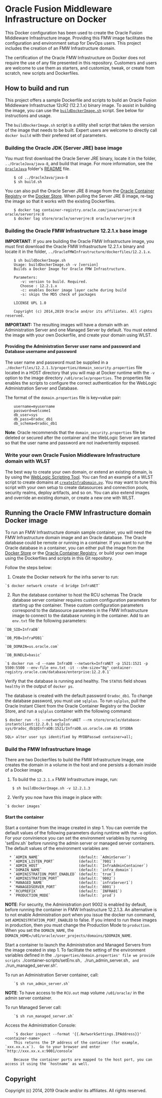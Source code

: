 Oracle Fusion Middleware Infrastructure on Docker
=================================================
This Docker configuration has been used to create the Oracle Fusion Middleware Infrastructure image. Providing this FMW image facilitates the configuration and environment setup for DevOps users. This project includes the creation of an  FMW Infrastructure domain.

The certification of the Oracle FMW Infrastructure on Docker does not require the use of any file presented in this repository. Customers and users are welcome to use them as starters, and customize, tweak, or create from scratch, new scripts and Dockerfiles.

## How to build and run
This project offers a sample Dockerfile and scripts to build an Oracle Fusion Middleware Infrastructue 12cR2 (12.2.1.x) binary image. To assist in building the image, you can use the [`buildDockerImage.sh`](dockerfiles/buildDockerImage.sh) script. See below for instructions and usage.

The `buildDockerImage.sh` script is a utility shell script that takes the version of the image that needs to be built. Expert users are welcome to directly call `docker build` with their prefered set of parameters.

### Building the Oracle JDK (Server JRE) base image
You must first download the Oracle Server JRE binary, locate it in the folder, `../OracleJava/java-8`, and build that image. For more information, see the [`OracleJava`](../OracleJava) folder's [README](../OracleJava/README.md) file.

        $ cd ../OracleJava/java-8
        $ sh build.sh

You can also pull the Oracle Server JRE 8 image from the [Oracle Container Registry](https://container-registry.oracle.com) or the [Docker Store](https://store.docker.com/images/oracle-serverjre-8). When pulling the Server JRE 8 image, re-tag the image so that it works with the existing Dockerfiles.

        $ docker tag container-registry.oracle.com/java/serverjre:8 oracle/serverjre:8
        $ docker tag store/oracle/serverjre:8 oracle/serverjre:8

### Building the Oracle FMW Infrastructure 12.2.1.x base image
**IMPORTANT**: If you are building the Oracle FMW Infrastructure image, you must first download the Oracle FMW Infrastructure 12.2.1.x binary and locate it in the folder, `../OracleFMWInfrastructure/dockerfiles/12.2.1.x`.

        $ sh buildDockerImage.sh
        Usage: buildDockerImage.sh -v [version]
        Builds a Docker Image for Oracle FMW Infrastructure.

        Parameters:
           -v: version to build. Required.
           Choose : 12.2.1.x
           -c: enables Docker image layer cache during build
           -s: skips the MD5 check of packages

        LICENSE UPL 1.0

        Copyright (c) 2014,2019 Oracle and/or its affiliates. All rights reserved.

**IMPORTANT:** The resulting images will have a domain with an Administration Server and one Managed Server by default. You must extend the image with your own Dockerfile, and create your domain using WLST.

#### Providing the Administration Server user name and password and Database username and password
The user name and password must be supplied in a `./dockerfiles/12.2.1.3/properties/domain_security.properties` file located in a HOST directory that you will map at Docker runtime with the `-v` option to the image directory `/u01/oracle/properties`. The properties file enables the scripts to configure the correct authentication for the WebLogic Administration Server and Database.

The format of the `domain.properties` file is key=value pair:

        username=myusername
        password=welcome1
        db_user=sys
        db_pass=Oradoc_db1
        db_schema=Oradoc_db1

**Note**: Oracle recommends that the `domain_security.properties` file be deleted or secured after the container and the WebLogic Server are started so that the user name and password are not inadvertently exposed.

### Write your own Oracle Fusion Middleware Infrastructure domain with WLST
The best way to create your own domain, or extend an existing domain, is by using the [WebLogic Scripting Tool](https://docs.oracle.com/middleware/1221/cross/wlsttasks.htm). You can find an example of a WLST script to create domains at [`createInfraDomain.py`](dockerfiles/12.2.1.x/container-scripts/createInfraDomain.py). You may want to tune this script with your own setup to create datasources and connection pools, security realms, deploy artifacts, and so on. You can also extend images and override an existing domain, or create a new one with WLST.

## Running the Oracle FMW Infrastructure domain Docker image
To run an FMW Infrastructure domain sample container, you will need the FMW Infrastructure domain image and an Oracle database. The Oracle database could be remote or running in a container. If you want to run the Oracle database in a container, you can either pull the image from the [Docker Store](https://store.docker.com/images/oracle-database-enterprise-edition) or the [Oracle Container Registry](https://container-registry.oracle.com), or build your own image using the Dockerfiles and scripts in this Git repository.

Follow the steps below:

  1. Create the Docker network for the infra server to run:

	`$ docker network create -d bridge InfraNET`

  2. Run the database container to host the RCU schemas
     The Oracle database server container requires custom configuration parameters for starting up the container. These custom configuration parameters correspond to the datasource parameters in the FMW Infrastructure image to connect to the database running in the container. Add to an `env.txt` file the following parameters:

	`DB_SID=InfraDB`

	`DB_PDB=InfraPDB1`

	`DB_DOMAIN=us.oracle.com`

	`DB_BUNDLE=basic`

	`$ docker run -d --name InfraDB --network=InfraNET -p 1521:1521 -p 5500:5500 --env-file env.txt -it --shm-size="8g" container-registry.oracle.com/database/enterprise:12.2.0.1`


Verify that the database is running and healthy. The `STATUS` field shows `healthy` in the output of `docker ps`.

The database is created with the default password `Oradoc_db1`. To change the database password, you must use `sqlplus`.  To run `sqlplus`, pull the Oracle Instant Client from the Oracle Container Registry or the Docker Store, and run a `sqlplus` container with the following command:

	$ docker run -ti --network=InfraNET --rm store/oracle/database-instantclient:12.2.0.1 sqlplus sys/Oradoc_db1@InfraDB:1521/InfraDB.us.oracle.com AS SYSDBA

	SQL> alter user sys identified by MYDBPasswd container=all;

### Build the FMW Infrastructure Image
There are two Dockerfiles to build the FMW Infrastructure Image, one creates the domain in a volume in the host and one persists a domain inside of a Docker image.

  1. To build the `12.2.1.x` FMW Infrastructure image, run:

        `$ sh buildDockerImage.sh -v 12.2.1.3`

  2. Verify you now have this image in place with:

	`$ docker images`

#### Start the container
Start a container from the image created in step 1.
You can override the default values of the following parameters during runtime with the `-e` option.  For your convinience you can set the environment variables by running 'setEnv.sh`  before running the admin server or managed server containers.  The default values of the environment variables are:

      * `ADMIN_NAME`                  (default: `AdminServer`)
      * `ADMIN_LISTEN_PORT`           (default: `7001`)
      * `ADMIN_HOST`                  (default: `InfraAdminContainer`)
      * `DOMAIN_NAME`                 (default: `infra_domain`)
      * `ADMINISTRATION_PORT_ENABLED` (default: `true`)
      * `ADMINISTRATION_PORT`         (default: `9002`)
      * `MANAGED_NAME`                (default: `infraServer1`)
      * `MANAGEDSERVER_PORT`          (default: `8001`)
      * `RCUPREFIX`                   (default: `INFRA01`)
      * `PRODUCTION_MODE`             (default: `prod`)

**NOTE**: For security, the Administration port 9002 is enabled by default, before running the container in FMW Infrastructure  12.2.1.3. An alternative is to not enable Administration port when you issue the docker run command, set `ADMINISTRTATION_PORT_ENABLED` to false. If you intend to run these images in production, then you must change the Production Mode to `production`. When you set the `DOMAIN_NAME`, the `DOMAIN_HOME=/u01/oracle/user_projects/domains/$DOMAIN_NAME`.


  Start a container to launch the Administration and Managed Servers from the image created in step 1. To facilitate the setting of the environment variables defined in the `./properties/domain.properties' file we provide scripts `./container-scripts/setEnv.sh`, `./run_admin_server.sh`, and `./run_managed_server.sh'.

  To run an Administration Server container, call:

        `$ sh run_admin_server.sh`

**NOTE**: To have access to the `RCU.out` map volume `/u01/oracle/` in the admin server container.

  To run Managed Server  call:

        `$ sh run_managed_server.sh`


  Access the Administration Console:

        `$ docker inspect --format '{{.NetworkSettings.IPAddress}}' <container-name>`
        This returns the IP address of the container (for example, `xxx.xx.x.x`).  Go to your browser and enter `http://xxx.xx.x.x:9001/console`

        Because the container ports are mapped to the host port, you can access it using the `hostname` as well.


## Copyright
Copyright (c) 2014, 2019 Oracle and/or its affiliates. All rights reserved.
